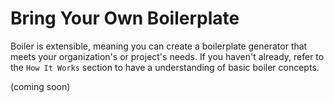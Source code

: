 # Bring Your Own Boilerplate

Boiler is extensible, meaning you can create a boilerplate generator that meets your
organization's or project's needs. If you haven't already, refer to the 
`How It Works` section to have a understanding of basic boiler concepts.

(coming soon)
